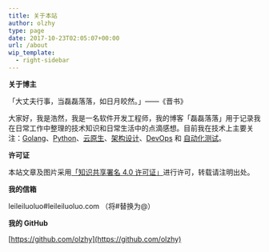 ```yaml
---
title: 关于本站
author: olzhy
type: page
date: 2017-10-23T02:05:07+00:00
url: /about
wip_template:
  - right-sidebar
---
```


**关于博主**

「大丈夫行事，当磊磊落落，如日月皎然。」——《晋书》

大家好，我是浩然，我是一名软件开发工程师，我的博客「磊磊落落」用于记录我在日常工作中整理的技术知识和日常生活中的点滴感想。目前我在技术上主要关注：[Golang](https://olzhy.github.io/tags/golang/)、[Python](https://olzhy.github.io/tags/python/)、[云原生](https://olzhy.github.io/tags/devops/)、[架构设计](https://olzhy.github.io/tags/架构设计/)、[DevOps](https://olzhy.github.io/tags/devops/) 和 [自动化测试](https://olzhy.github.io/tags/自动化测试/)。

**许可证**

本站文章及图片采用[「知识共享署名 4.0 许可证」](https://creativecommons.org/licences/by/4.0)进行许可，转载请注明出处。

**我的信箱**

leileiluoluo#leileiluoluo.com （将#替换为@）

**我的 GitHub**

[https://github.com/olzhy](https://github.com/olzhy)

